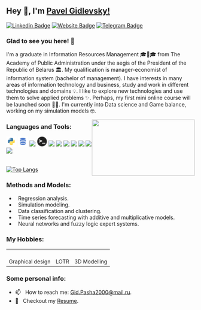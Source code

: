 ## Hey 👋, I'm [Pavel Gidlevsky!](https://github.com/Gids-Github)

[![Linkedin Badge](https://img.shields.io/badge/-LinkedIn-0e76a8?style=flat-square&logo=Linkedin&logoColor=white)](https://www.linkedin.com/in/pavel-gidlevsky/)
[![Website Badge](https://img.shields.io/badge/Website-3b5998?style=flat-square&logo=google-chrome&logoColor=white)](https://github.com/Gids-Github)
[![Telegram Badge](https://img.shields.io/badge/-Telegram-0088cc?style=flat-square&logo=Telegram&logoColor=white)](https://t.me/earendile)


### Glad to see you here! 🎅

I'm a graduate in Information Resources Management 🎓🧑🎓  from The Academy of Public Administration under the aegis of the President of the Republic of Belarus 🏛. My qualification is manager-economist of information system (bachelor of management). I have interests in many areas of information technology and business, study and work in different technologies and domains 💡. I like to explore new technologies and use them to solve applied problems ✨. Perhaps, my first mini online course will be launched soon 👨🏫. I'm currently into Data science and Game balance, working on my simulation models 🤓.





<img align="right" height="150" width="275" alt="" src="https://raw.githubusercontent.com/iampavangandhi/iampavangandhi/master/gifs/coder.gif" />



### Languages and Tools:

<code><img height="27" src="https://raw.githubusercontent.com/github/explore/80688e429a7d4ef2fca1e82350fe8e3517d3494d/topics/python/python.png" alt="python"></code>
<code><img height="27" src="https://raw.githubusercontent.com/github/explore/80688e429a7d4ef2fca1e82350fe8e3517d3494d/topics/sql/sql.png" alt="sql"></code>
<code><img height="27" src="https://www.r-project.org/Rlogo.png"></code>
<code><img height="27" src="https://raw.githubusercontent.com/github/explore/80688e429a7d4ef2fca1e82350fe8e3517d3494d/topics/terminal/terminal.png" alt="terminal"></code>
<code><img height="27" src="https://encrypted-tbn0.gstatic.com/images?q=tbn:ANd9GcRPK6WKTWPlo70_pSkodKMPXJoIyX_WL-KH2cnORKM3V7AhwsrSEIwlwzjpXm0P_StNz1I&usqp=CAU"></code>
<code><img height="27" src="https://upload.wikimedia.org/wikipedia/commons/thumb/a/ae/Keras_logo.svg/1200px-Keras_logo.svg.png"></code>
<code><img height="27" src="https://burzaco.files.wordpress.com/2020/11/screenshot_2020-11-29_14-16-37-1.png"></code>
<code><img height="27" src="https://miro.medium.com/max/518/1*FogMIj4gYwp3fTHLZuwavQ.png"></code>
<code><img height="27" src="https://appexchange.salesforce.com/partners/servlet/servlet.FileDownload?file=00P4V00000rgoDsUAI"></code>
<code><img height="27" src="http://store-images.s-microsoft.com/image/apps.32245.13510798883380398.61d03499-1b25-4924-9207-9384fe3b5b99.3a505d26-d272-4f46-a46b-46dd22268443"></code>
<code><img height="27" src="https://brandbook.loginom.ru/attach/01-logotype/trademark_loginom/trademark_loginom@extra_large.png"></code>
<br>
<br>
<!---Для компактной версии-->
[![Top Langs](https://github-readme-stats.vercel.app/api/top-langs/?username=Gids-Github&layout=compact)](https://github.com/Gids-Github/github-readme-stats)

### Methods and Models:
-  &nbsp; Regression analysis.
-  &nbsp; Simulation modeling.
-  &nbsp; Data classification and clustering.
-  &nbsp; Time series forecasting with additive and multiplicative models.
-  &nbsp; Neural networks and fuzzy logic expert systems.


### My Hobbies:
<table>
  <tbody>
    <tr>
      <td text-align="center"><img height="51" width="" src="https://cdn.shortpixel.ai/spai/q_lossy+w_924+to_webp+ret_img/http://benextbrand.com/wp-content/uploads/2022/12/Adobe-Illustrator.png" alt=""></td>
      <td align="center"><img height="51" width="" src="https://seeklogo.com/images/T/Tree_of_Gondor-logo-2BCFB13BA7-seeklogo.com.png" alt=""></td>
      <td align="center"><img height="51" width="" src="https://upload.wikimedia.org/wikipedia/commons/thumb/0/0c/Blender_logo_no_text.svg/2503px-Blender_logo_no_text.svg.png" alt=""></td>
    </tr>
    <tr>
      <td>Graphical design</td>
      <td>LOTR</td>
      <td>3D Modelling</td>
    </tr>    
  </tbody>
</table>


### Some personal info:

- 📫 &nbsp; How to reach me: Gid.Pasha2000@mail.ru.
- 📝 &nbsp; Checkout my [Resume](https://github.com/Gids-Github/images/blob/main/CV%202.pdf).


